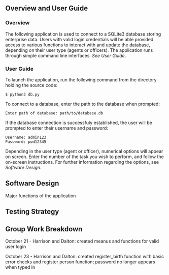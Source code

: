 ## Overview and User Guide

### Overview
The following application is used to connect to a SQLite3 database storing enterprise data. Users with valid login credentials will be able provided access to various functions to interact with and update the database, depending on their user type (agents or officers). The application runs through simple command line interfaces. *See User Guide*.

### User Guide
To launch the application, run the following command from the directory holding the source code:
```
$ python3 db.py
```
To connect to a database, enter the path to the database when prompted:
```
Enter path of database: path/to/database.db
```
If the database connection is successfuly established, the user will be prompted to enter their username and password:
```
Username: admin123
Password: pwd12345
```
Depending in the user type (agent or officer), numerical options will appear on screen. Enter the number of the task you wish to perform, and follow the on-screen instructions. For further information regarding the options, see *Software Design*.

## Software Design

Major functions of the application

## Testing Strategy



## Group Work Breakdown
October 21 - Harrison and Dalton: created meanus and functions for valid user login

October 23 - Harrison and Dalton: created register_birth function with basic error checks and register person function; password no longer appears when typed in   
